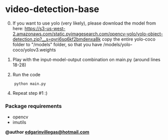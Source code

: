 # video-detection-base

0) If you want to use yolo (very likely), please download the model from here:
https://s3-us-west-2.amazonaws.com/static.pyimagesearch.com/opencv-yolo/yolo-object-detection.zip?__s=pyri6sq6kf2bmdenxa8k
copy the entire yolo-coco folder to "/models" folder, so that you have /models/yolo-coco/yolov3.weights

1) Play with the input-model-output combination on main.py (around lines 18-28)

3) Run the code
```
    python main.py
```  

4) Repeat step #1 :) 

### Package requirements
- opencv
- imutils

**@author edgarinvillegas@hotmail.com**